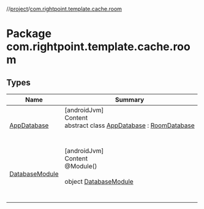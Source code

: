 //[project](../index.md)/[com.rightpoint.template.cache.room](index.md)



# Package com.rightpoint.template.cache.room


## Types

|  Name|  Summary|
|---|---|
| [AppDatabase](-app-database/index.md)| [androidJvm]  <br>Content  <br>abstract class [AppDatabase](-app-database/index.md) : [RoomDatabase](https://developer.android.com/reference/kotlin/androidx/room/RoomDatabase.html)  <br><br><br>
| [DatabaseModule](-database-module/index.md)| [androidJvm]  <br>Content  <br>@Module()  <br>  <br>object [DatabaseModule](-database-module/index.md)  <br><br><br>
